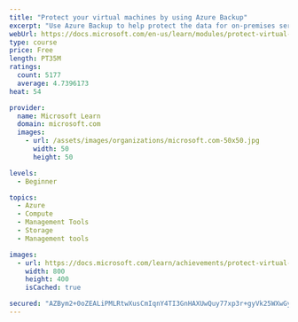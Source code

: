 ```yaml
---
title: "Protect your virtual machines by using Azure Backup"
excerpt: "Use Azure Backup to help protect the data for on-premises servers, virtual machines, virtualized workloads, SQL Server, Azure Files, and more."
webUrl: https://docs.microsoft.com/en-us/learn/modules/protect-virtual-machines-with-azure-backup/
type: course
price: Free
length: PT35M
ratings:
  count: 5177
  average: 4.7396173
heat: 54

provider:
  name: Microsoft Learn
  domain: microsoft.com
  images:
    - url: /assets/images/organizations/microsoft.com-50x50.jpg
      width: 50
      height: 50

levels:
  - Beginner

topics:
  - Azure
  - Compute
  - Management Tools
  - Storage
  - Management tools

images:
  - url: https://docs.microsoft.com/learn/achievements/protect-virtual-machines-with-azure-backup-social.png
    width: 800
    height: 400
    isCached: true

secured: "AZBym2+0oZEALiPMLRtwXusCmIqnY4TI3GnHAXUwQuy77xp3r+gyVk25WXwGy5q7FZa9XU2AqAaFavuEAYcpmXHRgWPBVcv864YT6zeTKRRIonNgWLxRoYtnU5OpPui+PDuK6sjhY6QFTx7GhVpZ6qdrSzpglaSapynUb+LbSkdz5PeqpvCuBjjNeOLhvYYxQap5JadeDzxaSegHt180a61hdYkYs6iHZHd7hDc7KYEYBp1tc13aB2ghS4Lm6r3rPfn2WXg6PA3db/ik9uht46DuvAnDAdRf7Venw73cwLVlABbnKkcTdQE5aNvg6I/ta22KhgWnlG3j4OlA+ZBRt9qy0nJBaLkCSy41Qu6lNe6JFmK42BF7xY5iTJJAOW+L4J69oE5PyA76tyft4QB6O+QsHVizaPu2fITE29UR+qA=;w5W6olva78LAqMfVGsL8QA=="
---
```


